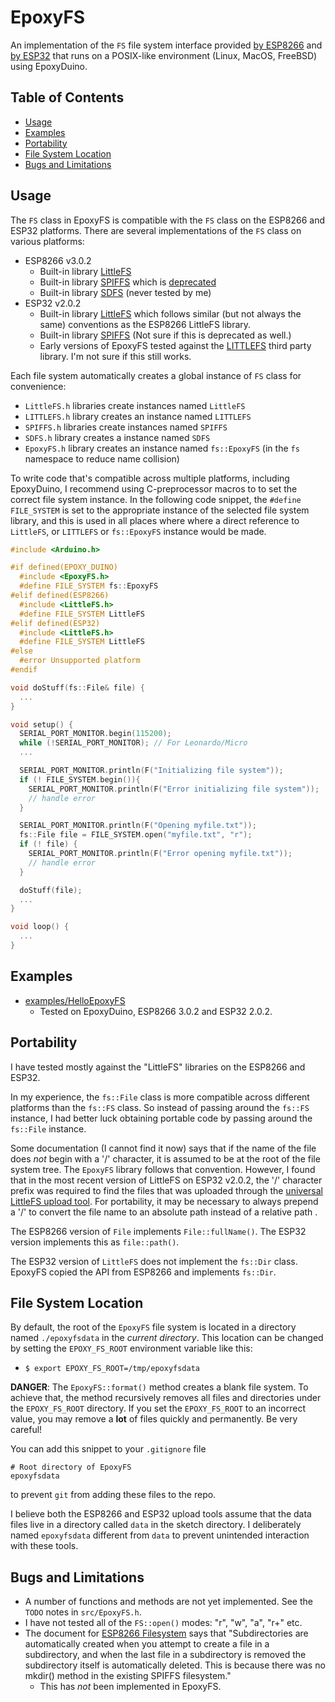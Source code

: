 # EpoxyFS

An implementation of the `FS` file system interface provided
[by ESP8266](https://arduino-esp8266.readthedocs.io/en/latest/filesystem.html)
and
[by ESP32](https://github.com/espressif/arduino-esp32/tree/master/libraries/FS)
that runs on a POSIX-like environment (Linux, MacOS, FreeBSD) using EpoxyDuino.

## Table of Contents

* [Usage](#Usage)
* [Examples](#Examples)
* [Portability](#Portability)
* [File System Location](#FileSystemLocation)
* [Bugs and Limitations](#BugsAndLimitations)

<a name="Usage"></a>
## Usage

The `FS` class in EpoxyFS is compatible with the `FS` class on the ESP8266 and
ESP32 platforms. There are several implementations of the `FS` class on various
platforms:

* ESP8266 v3.0.2
    * Built-in library
      [LittleFS](https://github.com/esp8266/Arduino/tree/master/libraries/LittleFS)
    * Built-in library
      [SPIFFS](https://github.com/esp8266/Arduino/tree/master/cores/esp8266/spiffs)
      which is
      [deprecated](https://arduino-esp8266.readthedocs.io/en/latest/filesystem.html#spiffs-deprecation-warning)
    * Built-in library
      [SDFS](https://github.com/esp8266/Arduino/tree/master/libraries/SDFS)
      (never tested by me)
* ESP32 v2.0.2
    * Built-in library
      [LittleFS](https://github.com/espressif/arduino-esp32/tree/master/libraries/LittleFS)
      which follows similar (but not always the same) conventions as the ESP8266
      LittleFS library.
    * Built-in library
      [SPIFFS](https://github.com/espressif/arduino-esp32/tree/master/libraries/SPIFFS)
      (Not sure if this is deprecated as well.)
    * Early versions of EpoxyFS tested against the
      [LITTLEFS](https://github.com/lorol/LITTLEFS) third party library.
      I'm not sure if this still works.

Each file system automatically creates a global instance of `FS` class for
convenience:

* `LittleFS.h` libraries create instances named `LittleFS`
* `LITTLEFS.h` library creates an instance named `LITTLEFS`
* `SPIFFS.h` libraries create instances named `SPIFFS`
* `SDFS.h` library creates a instance named `SDFS`
* `EpoxyFS.h` library creates an instance named `fs::EpoxyFS` (in the `fs`
  namespace to reduce name collision)

To write code that's compatible across multiple platforms, including EpoxyDuino,
I recommend using C-preprocessor macros to to set the correct file system
instance. In the following code snippet, the `#define FILE_SYSTEM` is set to the
appropriate instance of the selected file system library, and this is used in
all places where where a direct reference to `LittleFS`, or `LITTLEFS` or
`fs::EpoxyFS` instance would be made.

```C++
#include <Arduino.h>

#if defined(EPOXY_DUINO)
  #include <EpoxyFS.h>
  #define FILE_SYSTEM fs::EpoxyFS
#elif defined(ESP8266)
  #include <LittleFS.h>
  #define FILE_SYSTEM LittleFS
#elif defined(ESP32)
  #include <LittleFS.h>
  #define FILE_SYSTEM LittleFS
#else
  #error Unsupported platform
#endif

void doStuff(fs::File& file) {
  ...
}

void setup() {
  SERIAL_PORT_MONITOR.begin(115200);
  while (!SERIAL_PORT_MONITOR); // For Leonardo/Micro
  ...

  SERIAL_PORT_MONITOR.println(F("Initializing file system"));
  if (! FILE_SYSTEM.begin()){
    SERIAL_PORT_MONITOR.println(F("Error initializing file system"));
    // handle error
  }

  SERIAL_PORT_MONITOR.println(F("Opening myfile.txt"));
  fs::File file = FILE_SYSTEM.open("myfile.txt", "r");
  if (! file) {
    SERIAL_PORT_MONITOR.println(F("Error opening myfile.txt"));
    // handle error
  }

  doStuff(file);
  ...
}

void loop() {
  ...
}
```

<a name="Examples"></a>
## Examples

* [examples/HelloEpoxyFS](examples/HelloEpoxyFS)
    * Tested on EpoxyDuino, ESP8266 3.0.2 and ESP32 2.0.2.

<a name="Portability"></a>
## Portability

I have tested mostly against the "LittleFS" libraries on the ESP8266 and ESP32.

In my experience, the `fs::File` class is more compatible across different
platforms than the `fs::FS` class. So instead of passing around the `fs::FS`
instance, I had better luck obtaining portable code by passing around the
`fs::File` instance.

Some documentation (I cannot find it now) says that if the name of the file does
*not* begin with a '/' character, it is assumed to be at the root of the file
system tree. The `EpoxyFS` library follows that convention. However, I found
that in the most recent version of LittleFS on ESP32 v2.0.2, the '/' character
prefix was required to find the files that was uploaded through the [universal
LittleFS upload tool](https://github.com/lorol/arduino-esp32fs-plugin). For
portability, it may be necessary to always prepend a '/' to convert the file
name to an absolute path instead of a relative path .

The ESP8266 version of `File` implements `File::fullName()`. The ESP32 version
implements this as `file::path()`.

The ESP32 version of `LittleFS` does not implement the `fs::Dir` class. EpoxyFS
copied the API from ESP8266 and implements `fs::Dir`.

<a name="FileSystemLocation"></a>
## File System Location

By default, the root of the `EpoxyFS` file system is located in a directory
named `./epoxyfsdata` in the *current directory*. This location can be changed
by setting the `EPOXY_FS_ROOT` environment variable like this:

* `$ export EPOXY_FS_ROOT=/tmp/epoxyfsdata`

**DANGER**: The `EpoxyFS::format()` method creates a blank file system. To
achieve that, the method recursively removes all files and directories under the
`EPOXY_FS_ROOT` directory. If you set the `EPOXY_FS_ROOT` to an incorrect value,
you may remove a **lot** of files quickly and permanently. Be very careful!

You can add this snippet to your `.gitignore` file
```
# Root directory of EpoxyFS
epoxyfsdata
```
to prevent `git` from adding these files to the repo.

I believe both the ESP8266 and ESP32 upload tools assume that the data files
live in a directory called `data` in the sketch directory. I deliberately named
`epoxyfsdata` different from `data` to prevent unintended interaction with these
tools.

<a name="BugsAndLimitations"></a>
## Bugs and Limitations

* A number of functions and methods are not yet implemented. See the `TODO`
  notes in `src/EpoxyFS.h`.
* I have not tested all of the `FS::open()` modes: "r", "w", "a", "r+" etc.
* The document for [ESP8266
  Filesystem](https://arduino-esp8266.readthedocs.io/en/latest/filesystem.html)
  says that "Subdirectories are automatically created when you attempt to create
  a file in a subdirectory, and when the last file in a subdirectory is removed
  the subdirectory itself is automatically deleted. This is because there was no
  mkdir() method in the existing SPIFFS filesystem."
    * This has *not* been implemented in EpoxyFS.
